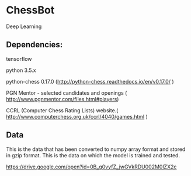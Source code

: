 # ChessBot
Deep Learning 


## Dependencies:

tensorflow

python 3.5.x

python-chess 0.17.0 (http://python-chess.readthedocs.io/en/v0.17.0/ )

PGN Mentor - selected candidates and openings ( http://www.pgnmentor.com/files.html#players)

CCRL (Computer Chess Rating Lists) website.( http://www.computerchess.org.uk/ccrl/4040/games.html )

## Data

This is the data that has been converted to numpy array format and stored in gzip format. This is the data on which the model is trained and tested.

https://drive.google.com/open?id=0B_g0vyfZ_jwGVkRDU002M0lZX2c
